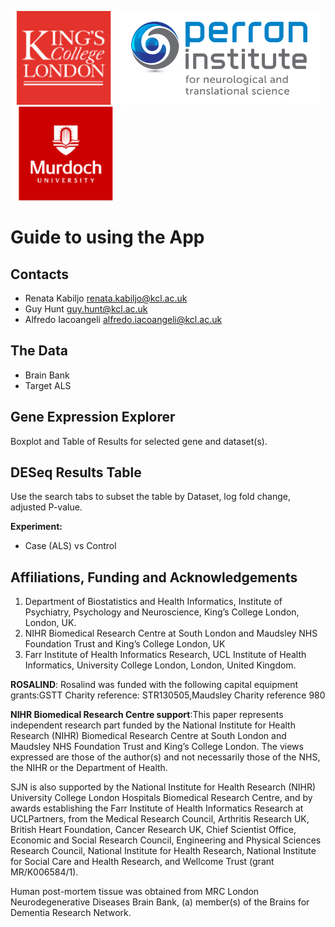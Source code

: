 ![](kcl.png)
![](perron.png)
![](murdoch.png)

# Guide to using the App

## Contacts

- Renata Kabiljo <renata.kabiljo@kcl.ac.uk>
- Guy Hunt <guy.hunt@kcl.ac.uk>
- Alfredo Iacoangeli <alfredo.iacoangeli@kcl.ac.uk>

## The Data

- Brain Bank
- Target ALS

## Gene Expression Explorer

Boxplot and Table of Results for selected gene and dataset(s).

## DESeq Results Table

Use the search tabs to subset the table by Dataset, log fold change, adjusted P-value.

**Experiment:**

- Case (ALS) vs Control

## Affiliations, Funding and Acknowledgements

1. Department of Biostatistics and Health Informatics, Institute of Psychiatry, Psychology and Neuroscience, King’s College London, London, UK.
2. NIHR Biomedical Research Centre at South London and Maudsley NHS Foundation Trust and King’s College London, UK
3. Farr Institute of Health Informatics Research, UCL Institute of Health Informatics, University College London, London, United Kingdom.

**ROSALIND**: Rosalind was funded with the following capital equipment grants:GSTT Charity reference: STR130505,Maudsley Charity reference  980

**NIHR Biomedical Research Centre support**:This paper represents independent research part funded by the National Institute for Health Research (NIHR) Biomedical Research Centre at South London and Maudsley NHS Foundation Trust and King’s College London. The views expressed are those of the author(s) and not necessarily those of the NHS, the NIHR or the Department of Health.

SJN is also supported by the National Institute for Health Research (NIHR) University College London Hospitals Biomedical Research Centre, and by awards establishing the Farr Institute of Health Informatics Research at UCLPartners, from the Medical Research Council, Arthritis Research UK, British Heart Foundation, Cancer Research UK, Chief Scientist Office, Economic and Social Research Council, Engineering and Physical Sciences Research Council, National Institute for Health Research, National Institute for Social Care and Health Research, and Wellcome Trust (grant MR/K006584/1).

Human post-mortem tissue was obtained from MRC London Neurodegenerative Diseases Brain Bank, (a) member(s) of the Brains for Dementia Research Network.

